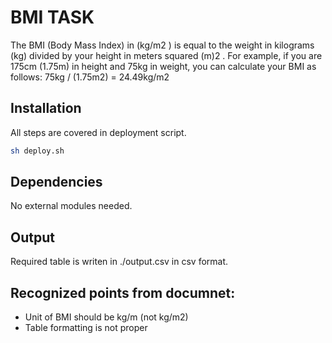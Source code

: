 # BMI TASK
The BMI (Body Mass Index) in (kg/m​2​​ ​) is equal to the weight in kilograms (kg) divided by your height in meters squared (m)​2​​ ​. ​​For example, if you are​ 175cm (1.75m)​ in height and ​75kg​ in weight, you can calculate your BMI as follows: ​75kg / (1.75m2) = 24.49kg/m2

## Installation

All steps are covered in deployment script.
```sh
sh deploy.sh
```
## Dependencies
No external modules needed.

## Output
Required table is writen in ./output.csv in csv format.

## Recognized points from documnet:
- Unit of BMI should be kg/m (not kg/m2)
- Table formatting is not proper
